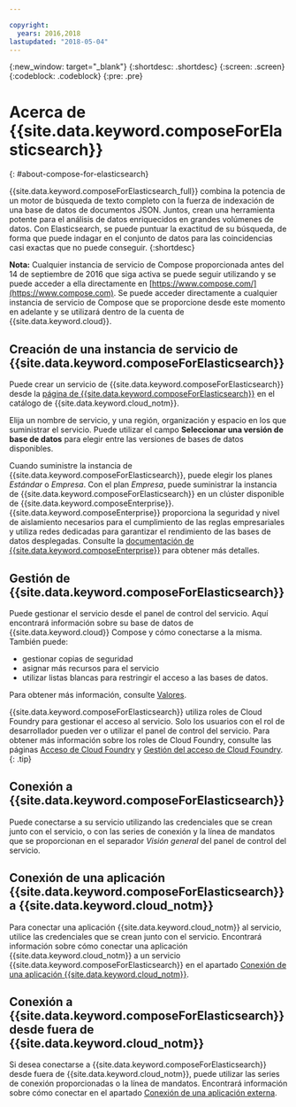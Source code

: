 ```yaml
---

copyright:
  years: 2016,2018
lastupdated: "2018-05-04"
---
```


{:new_window: target="_blank"}
{:shortdesc: .shortdesc}
{:screen: .screen}
{:codeblock: .codeblock}
{:pre: .pre}

# Acerca de {{site.data.keyword.composeForElasticsearch}}
{: #about-compose-for-elasticsearch}

{{site.data.keyword.composeForElasticsearch_full}} combina la potencia de un motor de búsqueda de texto completo con la fuerza de indexación de una base de datos de documentos JSON. Juntos, crean una herramienta potente para el análisis de datos enriquecidos en grandes volúmenes de datos. Con Elasticsearch, se puede puntuar la exactitud de su búsqueda, de forma que puede indagar en el conjunto de datos para las coincidencias casi exactas que no puede conseguir.
{:shortdesc}

**Nota:** Cualquier instancia de servicio de Compose proporcionada antes del 14 de septiembre de 2016 que siga activa se puede seguir utilizando y se puede acceder a ella directamente en [https://www.compose.com/](https://www.compose.com). Se puede acceder directamente a cualquier instancia de servicio de Compose que se proporcione desde este momento en adelante y se utilizará dentro de la cuenta de {{site.data.keyword.cloud}}.

## Creación de una instancia de servicio de {{site.data.keyword.composeForElasticsearch}}

Puede crear un servicio de {{site.data.keyword.composeForElasticsearch}} desde la [página de {{site.data.keyword.composeForElasticsearch}}](https://console.{DomainName}/catalog/services/compose-for-elasticsearch/) en el catálogo de {{site.data.keyword.cloud_notm}}.

Elija un nombre de servicio, y una región, organización y espacio en los que suministrar el servicio. Puede utilizar el campo **Seleccionar una versión de base de datos** para elegir entre las versiones de bases de datos disponibles.

Cuando suministre la instancia de {{site.data.keyword.composeForElasticsearch}}, puede elegir los planes *Estándar* o *Empresa*. Con el plan *Empresa*, puede suministrar la instancia de {{site.data.keyword.composeForElasticsearch}} en un clúster disponible de {{site.data.keyword.composeEnterprise}}. {{site.data.keyword.composeEnterprise}} proporciona la seguridad y nivel de aislamiento necesarios para el cumplimiento de las reglas empresariales y utiliza redes dedicadas para garantizar el rendimiento de las bases de datos desplegadas. Consulte la [documentación de {{site.data.keyword.composeEnterprise}}](/docs/services/ComposeEnterprise/index.html) para obtener más detalles.

## Gestión de {{site.data.keyword.composeForElasticsearch}}

Puede gestionar el servicio desde el panel de control del servicio. Aquí encontrará información sobre su base de datos de {{site.data.keyword.cloud}} Compose y cómo conectarse a la misma. También puede:

- gestionar copias de seguridad
- asignar más recursos para el servicio 
- utilizar listas blancas para restringir el acceso a las bases de datos.

Para obtener más información, consulte [Valores](./dashboard-settings.html).

{{site.data.keyword.composeForElasticsearch}} utiliza roles de Cloud Foundry para gestionar el acceso al servicio. Solo los usuarios con el rol de desarrollador pueden ver o utilizar el panel de control del servicio. Para obtener más información sobre los roles de Cloud Foundry, consulte las páginas [Acceso de Cloud Foundry](https://console.{DomainName}/docs/iam/cfaccess.html#cfaccess) y [Gestión del acceso de Cloud Foundry](https://console.{DomainName}/docs/iam/mngcf.html#mngcf).
{: .tip}

## Conexión a {{site.data.keyword.composeForElasticsearch}}

Puede conectarse a su servicio utilizando las credenciales que se crean junto con el servicio, o con las series de conexión y la línea de mandatos que se proporcionan en el separador *Visión general* del panel de control del servicio.

## Conexión de una aplicación {{site.data.keyword.composeForElasticsearch}} a {{site.data.keyword.cloud_notm}}

Para conectar una aplicación {{site.data.keyword.cloud_notm}} al servicio, utilice las credenciales que se crean junto con el servicio. Encontrará información sobre cómo conectar una aplicación {{site.data.keyword.cloud_notm}} a un servicio {{site.data.keyword.composeForElasticsearch}} en el apartado [Conexión de una aplicación {{site.data.keyword.cloud_notm}}](./connecting-bluemix-app.html).

## Conexión a {{site.data.keyword.composeForElasticsearch}} desde fuera de {{site.data.keyword.cloud_notm}}

Si desea conectarse a {{site.data.keyword.composeForElasticsearch}} desde fuera de {{site.data.keyword.cloud_notm}}, puede utilizar las series de conexión proporcionadas o la línea de mandatos. Encontrará información sobre cómo conectar en el apartado [Conexión de una aplicación externa](./connecting-external.html).

